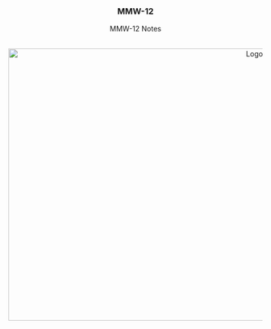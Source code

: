 <h3 align="center">MMW-12</h3>

<p align="center">MMW-12 Notes</p>

<br />
<div align="center">
  <a href="https://github.com/km322/HITO-136">
    <img src="https://assets.editorial.aetnd.com/uploads/2009/11/slavery-in-america-gettyimages-464757479.jpg" alt="Logo" width="960" height="540">
  </a>
